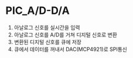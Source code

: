 # PIC_A/D-D/A

1. 아날로그 신호를 실시간을 입력
2. 아날로그 신호를 A/D를 거쳐 디지털 신호로 변환
3. 변환된 디지털 신호를 큐에 저장
4. 큐에서 데이터를 꺼내서 DAC(MCP4921)로 SPI통신
